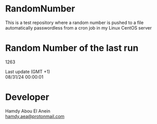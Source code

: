 # RandomNumber    
This is a test repository where a random number is pushed to a file automatically passwordless from a cron job in my Linux CentOS server    
# Random Number of the last run   
1263
      
Last update (GMT +1)    
08/31/24 00:00:01
# Developer    
Hamdy Abou El Anein   
hamdy.aea@protonmail.com
